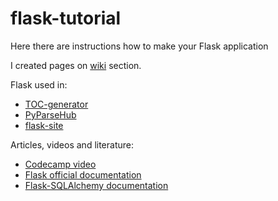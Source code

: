# flask-tutorial

Here there are instructions how to make your Flask application

I created pages on [wiki](https://github.com/mezgoodle/flask-tutorial/wiki) section.

Flask used in:
- [TOC-generator](https://github.com/mezgoodle/TOC-generator)
- [PyParseHub](https://github.com/mezgoodle/PyParseHub)
- [flask-site](https://github.com/mezgoodle/flask-site)

Articles, videos and literature:
- [Codecamp video](https://www.youtube.com/watch?v=Z1RJmh_OqeA)
- [Flask official documentation](https://flask.palletsprojects.com/en/1.1.x/)
- [Flask-SQLAlchemy documentation](https://flask-sqlalchemy.palletsprojects.com/en/2.x/)
